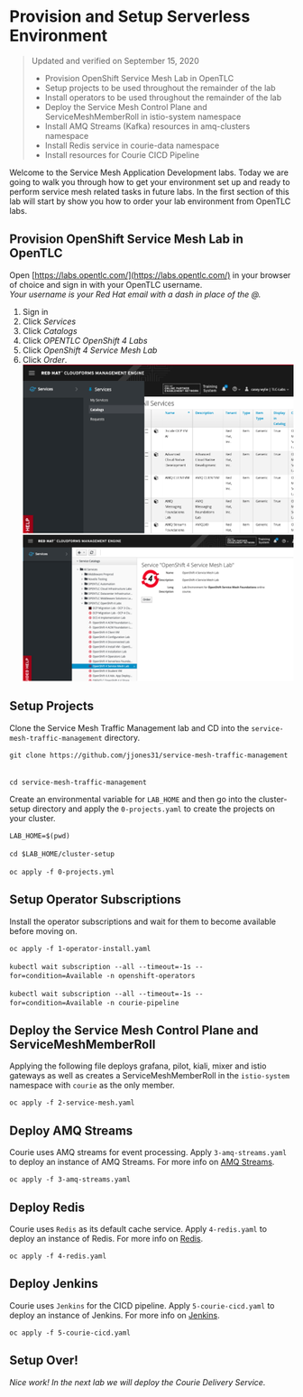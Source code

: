 # Provision and Setup Serverless Environment  

>Updated and verified on September 15, 2020
>- Provision OpenShift Service Mesh Lab in OpenTLC
>- Setup projects to be used throughout the remainder of the lab
>- Install operators to be used throughout the remainder of the lab
>- Deploy the Service Mesh Control Plane and ServiceMeshMemberRoll in istio-system namespace 
>- Install AMQ Streams (Kafka) resources in amq-clusters namespace
>- Install Redis service in courie-data namespace
>- Install resources for Courie CICD Pipeline


Welcome to the Service Mesh Application Development labs. Today we are going to walk you through how to get your environment set up and ready to perform service mesh related tasks in future labs. In the first section of this lab will start by show you how to order your lab environment from OpenTLC labs.

## Provision OpenShift Service Mesh Lab in OpenTLC
Open [https://labs.opentlc.com/](https://labs.opentlc.com/) in your browser of choice and sign in with your OpenTLC username.   
_Your username is your Red Hat email with a dash in place of the @._   
<!-- ![login](login.png) -->
1. Sign in
2. Click *Services*
3. Click *Catalogs*
4. Click *OPENTLC OpenShift 4 Labs*
5. Click *OpenShift 4 Service Mesh Lab*
6. Click *Order*.   
![catalogs](catalogs.png)   
![smlab](smlab.png)

## Setup Projects
Clone the Service Mesh Traffic Management lab and CD into the `service-mesh-traffic-management` directory.
```
git clone https://github.com/jjones31/service-mesh-traffic-management


cd service-mesh-traffic-management
```   
Create an environmental variable for `LAB_HOME` and then go into the cluster-setup directory and apply the `0-projects.yaml` to create the projects on your cluster.
```
LAB_HOME=$(pwd)

cd $LAB_HOME/cluster-setup

oc apply -f 0-projects.yml
```

## Setup Operator Subscriptions
Install the operator subscriptions and wait for them to become available before moving on.   
```
oc apply -f 1-operator-install.yaml

kubectl wait subscription --all --timeout=-1s --for=condition=Available -n openshift-operators

kubectl wait subscription --all --timeout=-1s --for=condition=Available -n courie-pipeline

```

## Deploy the Service Mesh Control Plane and ServiceMeshMemberRoll
Applying the following file deploys grafana, pilot, kiali, mixer and istio gateways as well as creates a ServiceMeshMemberRoll in the `istio-system` namespace with `courie` as the only member.
```
oc apply -f 2-service-mesh.yaml
```

## Deploy AMQ Streams
Courie uses AMQ streams for event processing. Apply `3-amq-streams.yaml` to deploy an instance of AMQ Streams. For more info on [AMQ Streams](https://developers.redhat.com/products/amq/overview).
```
oc apply -f 3-amq-streams.yaml
```

## Deploy Redis
Courie uses `Redis` as its default cache service. Apply `4-redis.yaml` to deploy an instance of Redis.  For more info on [Redis](https://www.redis.io/).
```
oc apply -f 4-redis.yaml
```

## Deploy Jenkins 
Courie uses `Jenkins` for the CICD pipeline. Apply `5-courie-cicd.yaml` to deploy an instance of Jenkins. For more info on [Jenkins](https://www.jenkins.io/).
```
oc apply -f 5-courie-cicd.yaml
```

## Setup Over!
_Nice work! In the next lab we will deploy the Courie Delivery Service._